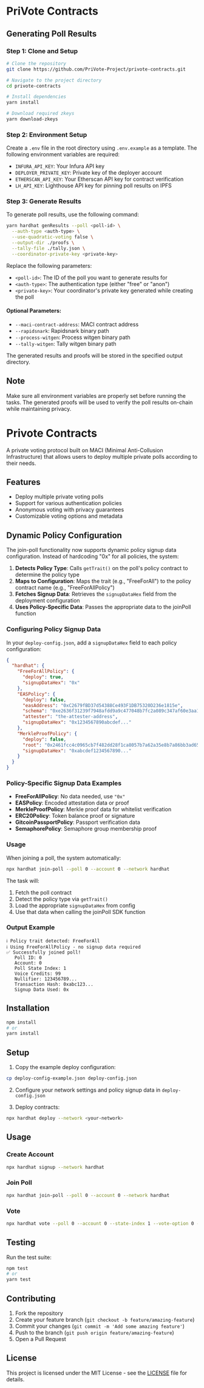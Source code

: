 # PriVote Contracts

## Generating Poll Results

### Step 1: Clone and Setup

```bash
# Clone the repository
git clone https://github.com/PriVote-Project/privote-contracts.git

# Navigate to the project directory
cd privote-contracts

# Install dependencies
yarn install

# Download required zkeys
yarn download-zkeys
```

### Step 2: Environment Setup

Create a `.env` file in the root directory using `.env.example` as a template. The following environment variables are required:

- `INFURA_API_KEY`: Your Infura API key
- `DEPLOYER_PRIVATE_KEY`: Private key of the deployer account
- `ETHERSCAN_API_KEY`: Your Etherscan API key for contract verification
- `LH_API_KEY`: Lighthouse API key for pinning poll results on IPFS

### Step 3: Generate Results

To generate poll results, use the following command:

```bash
yarn hardhat genResults --poll <poll-id> \
  --auth-type <auth-type> \
  --use-quadratic-voting false \
  --output-dir ./proofs \
  --tally-file ./tally.json \
  --coordinator-private-key <private-key>
```

Replace the following parameters:

- `<poll-id>`: The ID of the poll you want to generate results for
- `<auth-type>`: The authentication type (either "free" or "anon")
- `<private-key>`: Your coordinator's private key generated while creating the poll

#### Optional Parameters:

- `--maci-contract-address`: MACI contract address
- `--rapidsnark`: Rapidsnark binary path
- `--process-witgen`: Process witgen binary path
- `--tally-witgen`: Tally witgen binary path

The generated results and proofs will be stored in the specified output directory.

## Note

Make sure all environment variables are properly set before running the tasks. The generated proofs will be used to verify the poll results on-chain while maintaining privacy.

# Privote Contracts

A private voting protocol built on MACI (Minimal Anti-Collusion Infrastructure) that allows users to deploy multiple private polls according to their needs.

## Features

- Deploy multiple private voting polls
- Support for various authentication policies
- Anonymous voting with privacy guarantees
- Customizable voting options and metadata

## Dynamic Policy Configuration

The join-poll functionality now supports dynamic policy signup data configuration. Instead of hardcoding "0x" for all policies, the system:

1. **Detects Policy Type**: Calls `getTrait()` on the poll's policy contract to determine the policy type
2. **Maps to Configuration**: Maps the trait (e.g., "FreeForAll") to the policy contract name (e.g., "FreeForAllPolicy")
3. **Fetches Signup Data**: Retrieves the `signupDataHex` field from the deployment configuration
4. **Uses Policy-Specific Data**: Passes the appropriate data to the joinPoll function

### Configuring Policy Signup Data

In your `deploy-config.json`, add a `signupDataHex` field to each policy configuration:

```json
{
  "hardhat": {
    "FreeForAllPolicy": {
      "deploy": true,
      "signupDataHex": "0x"
    },
    "EASPolicy": {
      "deploy": false,
      "easAddress": "0xC2679fBD37d54388Ce493F1DB75320D236e1815e",
      "schema": "0xe2636f31239f7948afdd9a9c477048b7fc2a089c347af60e3aa1251e5bf63e5c",
      "attester": "the-attester-address",
      "signupDataHex": "0x1234567890abcdef..."
    },
    "MerkleProofPolicy": {
      "deploy": false,
      "root": "0x2461fcc4c0965cb7f482dd28f1ca8057b7a62a35e8b7a86bb3ad6523f4bb21c0",
      "signupDataHex": "0xabcdef1234567890..."
    }
  }
}
```

### Policy-Specific Signup Data Examples

- **FreeForAllPolicy**: No data needed, use `"0x"`
- **EASPolicy**: Encoded attestation data or proof
- **MerkleProofPolicy**: Merkle proof data for whitelist verification
- **ERC20Policy**: Token balance proof or signature
- **GitcoinPassportPolicy**: Passport verification data
- **SemaphorePolicy**: Semaphore group membership proof

### Usage

When joining a poll, the system automatically:

```bash
npx hardhat join-poll --poll 0 --account 0 --network hardhat
```

The task will:
1. Fetch the poll contract
2. Detect the policy type via `getTrait()`
3. Load the appropriate `signupDataHex` from config
4. Use that data when calling the joinPoll SDK function

### Output Example

```
ℹ Policy trait detected: FreeForAll
ℹ Using FreeForAllPolicy - no signup data required
✅ Successfully joined poll!
   Poll ID: 0
   Account: 0
   Poll State Index: 1
   Voice Credits: 99
   Nullifier: 123456789...
   Transaction Hash: 0xabc123...
   Signup Data Used: 0x
```

## Installation

```bash
npm install
# or
yarn install
```

## Setup

1. Copy the example deploy configuration:
```bash
cp deploy-config-example.json deploy-config.json
```

2. Configure your network settings and policy signup data in `deploy-config.json`

3. Deploy contracts:
```bash
npx hardhat deploy --network <your-network>
```

## Usage

### Create Account
```bash
npx hardhat signup --network hardhat
```

### Join Poll
```bash
npx hardhat join-poll --poll 0 --account 0 --network hardhat
```

### Vote
```bash
npx hardhat vote --poll 0 --account 0 --state-index 1 --vote-option 0 --network hardhat
```

## Testing

Run the test suite:
```bash
npm test
# or
yarn test
```

## Contributing

1. Fork the repository
2. Create your feature branch (`git checkout -b feature/amazing-feature`)
3. Commit your changes (`git commit -m 'Add some amazing feature'`)
4. Push to the branch (`git push origin feature/amazing-feature`)
5. Open a Pull Request

## License

This project is licensed under the MIT License - see the [LICENSE](LICENSE) file for details.
